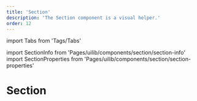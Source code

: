 ```yaml
---
title: 'Section'
description: 'The Section component is a visual helper.'
order: 12
---
```


import Tabs from 'Tags/Tabs'

import SectionInfo from 'Pages/uilib/components/section/section-info'
import SectionProperties from 'Pages/uilib/components/section/section-properties'

# Section

<Tabs>
  <Tabs.Content>
    <SectionInfo />
  </Tabs.Content>
  <Tabs.Content>
    <SectionProperties />
  </Tabs.Content>
</Tabs>
